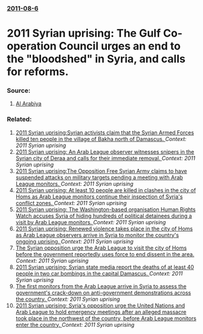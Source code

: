 ### [2011-08-6](/news/2011/08/6/index.md)

# 2011 Syrian uprising: The Gulf Co-operation Council urges an end to the "bloodshed" in Syria, and calls for reforms. 




### Source:

1. [Al Arabiya](http://english.alarabiya.net/articles/2011/08/06/161072.html)

### Related:

1. [2011 Syrian uprising:Syrian activists claim that the Syrian Armed Forces killed ten people in the village of Bakha north of Damascus. ](/news/2012/04/28/2011-syrian-uprising-psyrian-activists-claim-that-the-syrian-armed-forces-killed-ten-people-in-the-village-of-bakha-north-of-damascus.md) _Context: 2011 Syrian uprising_
2. [2011 Syrian uprising: An Arab League observer witnesses snipers in the Syrian city of Deraa and calls for their immediate removal. ](/news/2011/12/31/2011-syrian-uprising-an-arab-league-observer-witnesses-snipers-in-the-syrian-city-of-deraa-and-calls-for-their-immediate-removal.md) _Context: 2011 Syrian uprising_
3. [2011 Syrian uprising:The Opposition Free Syrian Army claims to have suspended attacks on military targets pending a meeting with Arab League monitors. ](/news/2011/12/30/2011-syrian-uprising-pthe-opposition-free-syrian-army-claims-to-have-suspended-attacks-on-military-targets-pending-a-meeting-with-arab-leagu.md) _Context: 2011 Syrian uprising_
4. [2011 Syrian uprising: At least 10 people are killed in clashes in the city of Homs as Arab League monitors continue their inspection of Syria's conflict zones. ](/news/2011/12/29/2011-syrian-uprising-at-least-10-people-are-killed-in-clashes-in-the-city-of-homs-as-arab-league-monitors-continue-their-inspection-of-syri.md) _Context: 2011 Syrian uprising_
5. [2011 Syrian uprising: The Washington-based organisation Human Rights Watch accuses Syria of hiding hundreds of political detainees during a visit by Arab League monitors. ](/news/2011/12/28/2011-syrian-uprising-pthe-washington-based-organisation-human-rights-watch-accuses-syria-of-hiding-hundreds-of-political-detainees-during-a.md) _Context: 2011 Syrian uprising_
6. [2011 Syrian uprising: Renewed violence takes place in the city of Homs as Arab League observers arrive in Syria to monitor the country's ongoing uprising. ](/news/2011/12/26/2011-syrian-uprising-renewed-violence-takes-place-in-the-city-of-homs-as-arab-league-observers-arrive-in-syria-to-monitor-the-country-s-ong.md) _Context: 2011 Syrian uprising_
7. [The Syrian opposition urge the Arab League to visit the city of Homs before the government reportedly uses force to end dissent in the area. ](/news/2011/12/25/the-syrian-opposition-urge-the-arab-league-to-visit-the-city-of-homs-before-the-government-reportedly-uses-force-to-end-dissent-in-the-area.md) _Context: 2011 Syrian uprising_
8. [2011 Syrian uprising: Syrian state media report the deaths of at least 40 people in two car bombings in the capital Damascus. ](/news/2011/12/23/2011-syrian-uprising-syrian-state-media-report-the-deaths-of-at-least-40-people-in-two-car-bombings-in-the-capital-damascus.md) _Context: 2011 Syrian uprising_
9. [The first monitors from the Arab League arrive in Syria to assess the government's crack-down on anti-government demonstrations across the country. ](/news/2011/12/22/the-first-monitors-from-the-arab-league-arrive-in-syria-to-assess-the-government-s-crack-down-on-anti-government-demonstrations-across-the-c.md) _Context: 2011 Syrian uprising_
10. [2011 Syrian uprising: Syria's opposition urge the United Nations and Arab League to hold emergency meetings after an alleged massacre took place in the northwest of the country, before Arab League monitors enter the country. ](/news/2011/12/21/2011-syrian-uprising-syria-s-opposition-urge-the-united-nations-and-arab-league-to-hold-emergency-meetings-after-an-alleged-massacre-took-p.md) _Context: 2011 Syrian uprising_
